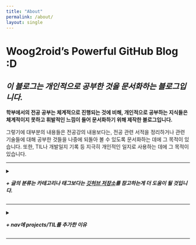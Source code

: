 ```yaml
---
title: "About"
permalink: /about/
layout: single
---
```

# Woog2roid’s Powerful GitHub Blog :D

## *이 블로그는 개인적으로 공부한 것을 문서화하는 블로그입니다.*
 
__학부에서의 전공 공부는 체계적으로 진행되는 것에 비해, 개인적으로 공부하는 지식들은 체계적이지 못하고 휘발적인 느낌이 들어 문서화하기 위해 제작한 블로그입니다.__

그렇기에 대부분의 내용들은 전공강의 내용보다는, 전공 관련 서적을 정리하거나 관련 기술들에 대해 공부한 것들을 나중에 되돌아 볼 수 있도록 문서화하는 데에 그 목적이 있습니다. 또한, TIL나 개발일지 기록 등 지극히 개인적인 일지로 사용하는 데에 그 목적이 있습니다.

-----

<details>

<summary>

<strong><em>+ 글의 분류는 카테고리나 태그보다는 <a href="https://github.com/woog2roid/old-blog/tree/master/_posts"> 깃허브 저장소</a>를 참고하는게 더 도움이 될 것입니다. </em></strong>

</summary>

<div markdown = 1>

이왕 만드는 블로그 깔끔하게 만들고 싶었기에, 카테고리, 태그와 관련하여 고민이 생겼습니다.  
컨텐츠의 양이 적어 어떻게 묶어도 이상하여서 어떻게 처리해야 할지 정말 고민을 많이 했습니다.  

다른 블로그들은 어떻게 정리를 하였나 찾아보던중 블로그를 제작할 때의 본래 목적인 문서화와 조금 떨어진 고민에 너무 많은 시간을 쏟았다는 생각이 강하게 들며,

<u>"내가 공부한 거 내가 알기 편하게 하자고 하는 블로그에 왜 이런 고민을 하지?, 누가 보기는 할까?, 나 보기 편하게 내용도 나만 알아보게 적어놓고 왜 태그는 고민하지?"</u> 와 같은 생각이 들었습니다.  

자기만족을 위해 최대한 태그는 깔끔하게 쓰려는 노력은 하겠으나,  
혹시 정말 만에하나라도 이 블로그를 참고할 일이 있는 사람이라면,  
__[깃허브 레포지터리](https://github.com/woog2roid/old-blog/tree/master/_posts)를 보고 참고한다면, 카테고리나 태그보다 더 큰 도움이 될 것이라 생각합니다.__

</div>
</details>

----- 

<details>

<summary>

<strong><em>+ nav에 projects/TIL를 추가한 이유 </em></strong>

</summary>

<div markdown = 1>

<u>TIL에는 간단한 개념들을 정리할 것이다.</u>  
공부를 하면서 배우게 되는 용어나 개념들이 많았는데, 이를 블로그에 포스팅하자니 카테고리나 태그가 애매하다 싶었다. 그렇다고 올리지 않자니 또 블로그 포스팅을 통해 얻는 재미와 이점(한번 더 정리하면서 더 깊게 이해함 + 나중에 다시보기 편함)을 포기할 수 없어서, TIL를 만들었다.  

<u>Projects에는 개발일지와 토이 프로젝트를 통해 배운 것들을 개발일지 형식으로 정리할 것이다.</u>  
프로젝트들을 진행하면서 얻는 지식들은 생각보다 많았는데, 이러한 지식들은 특히 온라인을 통해 얻어졌고 체계적으로 얻어지지는 않았다. 프로젝트가 끝나면 점점 잊혀진다는 느낌을 받았고, 한 번 정리는 해두자는 마음으로 만들게 되었다.

</div>
</details>

----- 
